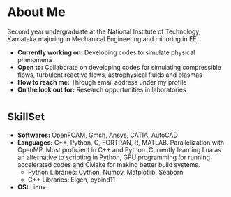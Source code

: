 <!--
**ErinSam/ErinSam** is a ✨ _special_ ✨ repository because its `README.md` (this file) appears on your GitHub profile.

Here are some ideas to get you started:

- 🔭 I’m currently working on ...
- 🌱 I’m currently learning ...
- 👯 I’m looking to collaborate on ...
- 🤔 I’m looking for help with ...
- 💬 Ask me about ...
- 📫 How to reach me: ...
- 😄 Pronouns: ...
- ⚡ Fun fact: ...
-->

# About Me
Second year undergraduate at the National Institute of Technology, Karnataka majoring in Mechanical Engineering and minoring in EE. 
  - **Currently working on:** Developing codes to simulate physical phenomena
  - **Open to:** Collaborate on developing codes for simulating compressible flows, turbulent reactive flows, astrophysical fluids and plasmas
  - **How to reach me:** Through email address under my profile
  - **On the look out for:** Research oppurtunities in laboratories 


# <sub>SkillSet</sub>
  - **Softwares:** OpenFOAM, Gmsh, Ansys, CATIA, AutoCAD
  - **Languages:** C++, Python, C, FORTRAN, R, MATLAB. Parallelization with OpenMP. Most proficient in C++ and Python. Currently learning Lua as an alternative to scripting in Python, GPU programming for running accelerated codes and CMake for making better build systems. 
    - Python Libraries: Cython, Numpy, Matplotlib, Seaborn
    - C++ Libraries: Eigen, pybind11
  - **OS:** Linux 
